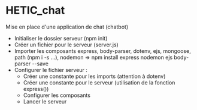 # HETIC_chat

Mise en place d'une application de chat (chatbot)

- Initialiser le dossier serveur (npm init)
- Créer un fichier pour le serveur (server.js)
- Importer les composants express, body-parser, dotenv, ejs, mongoose, path (npm i -s ...), nodemon
    => npm install express nodemon ejs body-parser --save
- Configurer le fichier serveur :
    - Créer une constante pour les imports (attention à dotenv) 
    - Créer une constante pour le serveur (utilisation de la fonction express())
    - Configurer les composants 
    - Lancer le serveur